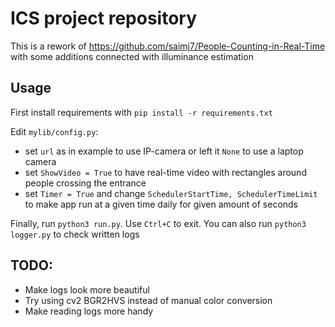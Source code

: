 # ICS project repository

This is a rework of https://github.com/saimj7/People-Counting-in-Real-Time with some additions connected with illuminance estimation

## Usage 

First install requirements with `pip install -r requirements.txt`

Edit `mylib/config.py`:

- set `url` as in example to use IP-camera or left it `None` to use a laptop camera
- set `ShowVideo = True` to have real-time video with rectangles around people crossing the entrance
- set `Timer = True` and change `SchedulerStartTime, SchedulerTimeLimit` to make app run at a given time daily for given amount of seconds

Finally, run `python3 run.py`. Use `Ctrl+C` to exit. You can also run `python3 logger.py` to check written logs

## TODO:

- Make logs look more beautiful
- Try using cv2 BGR2HVS instead of manual color conversion
- Make reading logs more handy